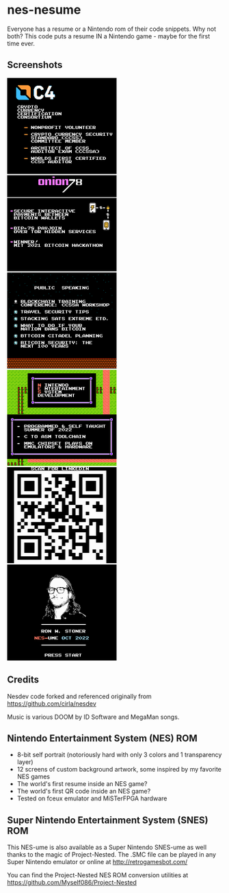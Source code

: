 # nes-nesume
Everyone has a resume or a Nintendo rom of their code snippets. Why not both? This code puts a resume IN a Nintendo game - maybe for the first time ever.

## Screenshots
![](https://raw.githubusercontent.com/ronaldstoner/nes-nesume/main/images/nesume-stoner-1.png)
![](https://raw.githubusercontent.com/ronaldstoner/nes-nesume/main/images/nesume-stoner-2.png)
![](https://raw.githubusercontent.com/ronaldstoner/nes-nesume/main/images/nesume-stoner-3.png)
![](https://raw.githubusercontent.com/ronaldstoner/nes-nesume/main/images/nesume-stoner-4.png)
![](https://raw.githubusercontent.com/ronaldstoner/nes-nesume/main/images/nesume-stoner-5.png)
![](https://raw.githubusercontent.com/ronaldstoner/nes-nesume/main/images/nesume-stoner-6.png)

## Credits
Nesdev code forked and referenced originally from https://github.com/cirla/nesdev
 
Music is various DOOM by ID Software and MegaMan songs.
 
## Nintendo Entertainment System (NES) ROM
  - 8-bit self portrait (notoriously hard with only 3 colors and 1 transparency layer)
  - 12 screens of custom background artwork, some inspired by my favorite NES games
  - The world's first resume inside an NES game?
  - The world's first QR code inside an NES game?
  - Tested on fceux emulator and MiSTerFPGA hardware
 
## Super Nintendo Entertainment System (SNES) ROM
This NES-ume is also available as a Super Nintendo SNES-ume as well thanks to the magic of Project-Nested. The .SMC file can be played in any Super Nintendo emulator or online at http://retrogamesbot.com/
 
You can find the Project-Nested NES ROM conversion utilities at https://github.com/Myself086/Project-Nested
